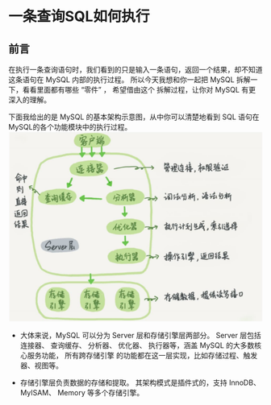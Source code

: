 # 一条查询SQL如何执行
## 前言
在执行一条查询语句时，我们看到的只是输入一条语句，返回一个结果，却不知道这条语句在 MySQL 内部的执行过程。
所以今天我想和你一起把 MySQL 拆解一下，看看里面都有哪些 “零件” ， 希望借由这个 拆解过程，让你对 MySQL 有更深入的理解。


下面我给出的是 MySQL 的基本架构示意图，从中你可以清楚地看到 SQL 语句在 MySQL的各个功能模块中的执行过程。
![img.png](img/mysql.png)


- 大体来说，MySQL 可以分为 Server 层和存储引擎层两部分。
Server 层包括连接器、 查询缓存、 分析器、 优化器、 执行器等，涵盖 MySQL 的大多数核 心服务功能，
所有跨存储引擎 的功能都在这一层实现，比如存储过程、触发器、视图等。

- 存储引擎层负责数据的存储和提取。 其架构模式是插件式的，支持 InnoDB、 MyISAM、 Memory 等多个存储引擎。